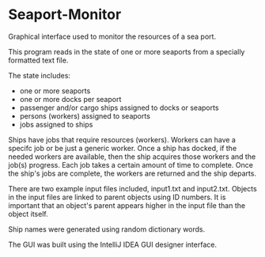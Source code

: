 # Seaport-Monitor
Graphical interface used to monitor the resources of a sea port. 

This program reads in the state of one or more seaports from a specially formatted text file.

The state includes:
  + one or more seaports
  + one or more docks per seaport
  + passenger and/or cargo ships assigned to docks or seaports
  + persons (workers) assigned to seaports
  + jobs assigned to ships
  

Ships have jobs that require resources (workers). Workers can have a specifc job or be just a generic worker. 
Once a ship has docked, if the needed workers are available, then the ship acquires those workers and the job(s) progress.
Each job takes a certain amount of time to complete. Once the ship's jobs are complete, the workers are returned and the ship departs. 

There are two example input files included, input1.txt and input2.txt. Objects in the input files are linked to parent objects using ID numbers. It is important that an object's parent appears higher in the input file than the object itself. 

Ship names were generated using random dictionary words. 

The GUI was built using the IntelliJ IDEA GUI designer interface. 
